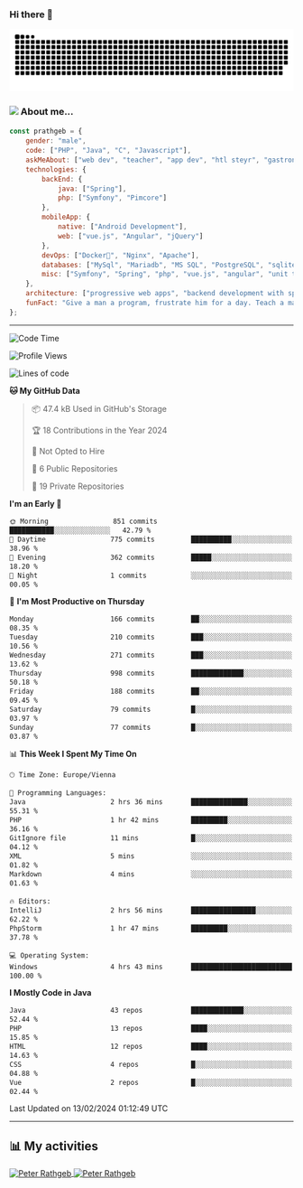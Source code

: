 ### Hi there 👋

<div align="center">
  <img  src="https://github.com/1999AZZAR/1999AZZAR/blob/main/resources/img/grid-snake.svg"
       alt="snake" />
</div>

### <img src="https://media.giphy.com/media/VgCDAzcKvsR6OM0uWg/giphy.gif" width="50"> About me...  

```javascript
const prathgeb = {
    gender: "male",
    code: ["PHP", "Java", "C", "Javascript"],
    askMeAbout: ["web dev", "teacher", "app dev", "htl steyr", "gastronaut"],
    technologies: {
        backEnd: {
            java: ["Spring"],
            php: ["Symfony", "Pimcore"]
        },
        mobileApp: {
            native: ["Android Development"],
            web: ["vue.js", "Angular", "jQuery"]
        },
        devOps: ["Docker🐳", "Nginx", "Apache"],
        databases: ["MySql", "Mariadb", "MS SQL", "PostgreSQL", "sqlite"],
        misc: ["Symfony", "Spring", "php", "vue.js", "angular", "unit testing", "ci/cd using github actions"]
    },
    architecture: ["progressive web apps", "backend development with spring", "backend development with symfony"],
    funFact: "Give a man a program, frustrate him for a day. Teach a man to program, frustrate him for a lifetime."
};
```

---
<!--START_SECTION:waka-->
![Code Time](http://img.shields.io/badge/Code%20Time-524%20hrs-blue)

![Profile Views](http://img.shields.io/badge/Profile%20Views-0-blue)

![Lines of code](https://img.shields.io/badge/From%20Hello%20World%20I%27ve%20Written-2.6%20million%20lines%20of%20code-blue)

**🐱 My GitHub Data** 

> 📦 47.4 kB Used in GitHub's Storage 
 > 
> 🏆 18 Contributions in the Year 2024
 > 
> 🚫 Not Opted to Hire
 > 
> 📜 6 Public Repositories 
 > 
> 🔑 19 Private Repositories 
 > 
**I'm an Early 🐤** 

```text
🌞 Morning                851 commits         ███████████░░░░░░░░░░░░░░   42.79 % 
🌆 Daytime                775 commits         ██████████░░░░░░░░░░░░░░░   38.96 % 
🌃 Evening                362 commits         █████░░░░░░░░░░░░░░░░░░░░   18.20 % 
🌙 Night                  1 commits           ░░░░░░░░░░░░░░░░░░░░░░░░░   00.05 % 
```
📅 **I'm Most Productive on Thursday** 

```text
Monday                   166 commits         ██░░░░░░░░░░░░░░░░░░░░░░░   08.35 % 
Tuesday                  210 commits         ███░░░░░░░░░░░░░░░░░░░░░░   10.56 % 
Wednesday                271 commits         ███░░░░░░░░░░░░░░░░░░░░░░   13.62 % 
Thursday                 998 commits         █████████████░░░░░░░░░░░░   50.18 % 
Friday                   188 commits         ██░░░░░░░░░░░░░░░░░░░░░░░   09.45 % 
Saturday                 79 commits          █░░░░░░░░░░░░░░░░░░░░░░░░   03.97 % 
Sunday                   77 commits          █░░░░░░░░░░░░░░░░░░░░░░░░   03.87 % 
```


📊 **This Week I Spent My Time On** 

```text
🕑︎ Time Zone: Europe/Vienna

💬 Programming Languages: 
Java                     2 hrs 36 mins       ██████████████░░░░░░░░░░░   55.31 % 
PHP                      1 hr 42 mins        █████████░░░░░░░░░░░░░░░░   36.16 % 
GitIgnore file           11 mins             █░░░░░░░░░░░░░░░░░░░░░░░░   04.12 % 
XML                      5 mins              ░░░░░░░░░░░░░░░░░░░░░░░░░   01.82 % 
Markdown                 4 mins              ░░░░░░░░░░░░░░░░░░░░░░░░░   01.63 % 

🔥 Editors: 
IntelliJ                 2 hrs 56 mins       ████████████████░░░░░░░░░   62.22 % 
PhpStorm                 1 hr 47 mins        █████████░░░░░░░░░░░░░░░░   37.78 % 

💻 Operating System: 
Windows                  4 hrs 43 mins       █████████████████████████   100.00 % 
```

**I Mostly Code in Java** 

```text
Java                     43 repos            █████████████░░░░░░░░░░░░   52.44 % 
PHP                      13 repos            ████░░░░░░░░░░░░░░░░░░░░░   15.85 % 
HTML                     12 repos            ████░░░░░░░░░░░░░░░░░░░░░   14.63 % 
CSS                      4 repos             █░░░░░░░░░░░░░░░░░░░░░░░░   04.88 % 
Vue                      2 repos             █░░░░░░░░░░░░░░░░░░░░░░░░   02.44 % 
```




 Last Updated on 13/02/2024 01:12:49 UTC
<!--END_SECTION:waka-->

---
  ## 📊 My activities
  <a href="https://github.com/prathgeb">
    <img width=450 height=170 align="center" alt="Peter Rathgeb" src="https://github-readme-stats.vercel.app/api?username=prathgeb&include_all_commits=true&count_private=true&theme=midnight-purple&show_icons=true&bg_color=0D1117&hide_border=true" />
  </a>
  <a href="https://github.com/prathgeb">
    <img align="center" alt="Peter Rathgeb" src="https://github-readme-stats.vercel.app/api/top-langs/?username=prathgeb&include_all_commits=true&count_private=true&theme=midnight-purple&show_icons=true&layout=compact&bg_color=0D1117&hide_border=true" />
  </a>
